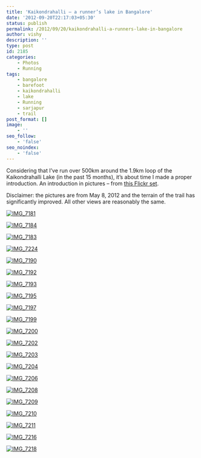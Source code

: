 ```yaml
---
title: 'Kaikondrahalli – a runner’s lake in Bangalore'
date: '2012-09-20T22:17:03+05:30'
status: publish
permalink: /2012/09/20/kaikondrahalli-a-runners-lake-in-bangalore
author: vishy
description: ''
type: post
id: 2185
categories: 
    - Photos
    - Running
tags:
    - bangalore
    - barefoot
    - kaikondrahalli
    - lake
    - Running
    - sarjapur
    - trail
post_format: []
image:
    - ''
seo_follow:
    - 'false'
seo_noindex:
    - 'false'
---
```

Considering that I’ve run over 500km around the 1.9km loop of the Kaikondrahalli Lake (in the past 15 months), it’s about time I made a proper introduction. An introduction in pictures – from [this Flickr set](http://www.flickr.com/photos/ulaar/8006370996/in/set-72157631581964012/).

Disclaimer: the pictures are from May 8, 2012 and the terrain of the trail has significantly improved. All other views are reasonably the same.

[![IMG_7181](http://farm9.staticflickr.com/8177/8006264426_c494205e20.jpg)](http://www.flickr.com/photos/ulaar/8006264426/ "IMG_7181 by vkuruganti, on Flickr")

[![IMG_7184](http://farm9.staticflickr.com/8037/8006263319_f08d0ba7e3.jpg)](http://www.flickr.com/photos/ulaar/8006263319/ "IMG_7184 by vkuruganti, on Flickr")

[![IMG_7183](http://farm9.staticflickr.com/8298/8006265744_4670211bfa.jpg)](http://www.flickr.com/photos/ulaar/8006265744/ "IMG_7183 by vkuruganti, on Flickr")

[![IMG_7224](http://farm9.staticflickr.com/8454/8006256103_b4974c1983.jpg)](http://www.flickr.com/photos/ulaar/8006256103/ "IMG_7224 by vkuruganti, on Flickr")

[![IMG_7190](http://farm9.staticflickr.com/8035/8006342326_e95dfe3f0c.jpg)](http://www.flickr.com/photos/ulaar/8006342326/ "IMG_7190 by vkuruganti, on Flickr")

[![IMG_7192](http://farm9.staticflickr.com/8172/8006340171_537000dbde.jpg)](http://www.flickr.com/photos/ulaar/8006340171/ "IMG_7192 by vkuruganti, on Flickr")

[![IMG_7193](http://farm9.staticflickr.com/8296/8006344366_87fd7426dc.jpg)](http://www.flickr.com/photos/ulaar/8006344366/ "IMG_7193 by vkuruganti, on Flickr")

[![IMG_7195](http://farm9.staticflickr.com/8317/8006346140_bd212cac6c.jpg)](http://www.flickr.com/photos/ulaar/8006346140/ "IMG_7195 by vkuruganti, on Flickr")

[![IMG_7197](http://farm9.staticflickr.com/8447/8006347608_197e61f7f2.jpg)](http://www.flickr.com/photos/ulaar/8006347608/ "IMG_7197 by vkuruganti, on Flickr")

[![IMG_7199](http://farm9.staticflickr.com/8032/8006349498_0a1d583725.jpg)](http://www.flickr.com/photos/ulaar/8006349498/ "IMG_7199 by vkuruganti, on Flickr")

[![IMG_7200](http://farm9.staticflickr.com/8455/8006347095_a77cf92455.jpg)](http://www.flickr.com/photos/ulaar/8006347095/ "IMG_7200 by vkuruganti, on Flickr")

[![IMG_7202](http://farm9.staticflickr.com/8446/8006352228_e0c198149c.jpg)](http://www.flickr.com/photos/ulaar/8006352228/ "IMG_7202 by vkuruganti, on Flickr")

[![IMG_7203](http://farm9.staticflickr.com/8436/8006352964_bb48302cdf.jpg)](http://www.flickr.com/photos/ulaar/8006352964/ "IMG_7203 by vkuruganti, on Flickr")

[![IMG_7204](http://farm9.staticflickr.com/8299/8006350551_60d2255076.jpg)](http://www.flickr.com/photos/ulaar/8006350551/ "IMG_7204 by vkuruganti, on Flickr")

[![IMG_7206](http://farm9.staticflickr.com/8443/8006355722_60910a9dc5.jpg)](http://www.flickr.com/photos/ulaar/8006355722/ "IMG_7206 by vkuruganti, on Flickr")

[![IMG_7208](http://farm9.staticflickr.com/8303/8006358034_311570a640.jpg)](http://www.flickr.com/photos/ulaar/8006358034/ "IMG_7208 by vkuruganti, on Flickr")

[![IMG_7209](http://farm9.staticflickr.com/8438/8006356327_e2b56faae3.jpg)](http://www.flickr.com/photos/ulaar/8006356327/ "IMG_7209 by vkuruganti, on Flickr")

[![IMG_7210](http://farm9.staticflickr.com/8042/8006360574_85aed232b0.jpg)](http://www.flickr.com/photos/ulaar/8006360574/ "IMG_7210 by vkuruganti, on Flickr")

[![IMG_7211](http://farm9.staticflickr.com/8456/8006362056_b3a6d19801.jpg)](http://www.flickr.com/photos/ulaar/8006362056/ "IMG_7211 by vkuruganti, on Flickr")

[![IMG_7216](http://farm9.staticflickr.com/8460/8006364871_43647228e5.jpg)](http://www.flickr.com/photos/ulaar/8006364871/ "IMG_7216 by vkuruganti, on Flickr")

[![IMG_7218](http://farm9.staticflickr.com/8312/8006370996_b620298b80.jpg)](http://www.flickr.com/photos/ulaar/8006370996/ "IMG_7218 by vkuruganti, on Flickr")